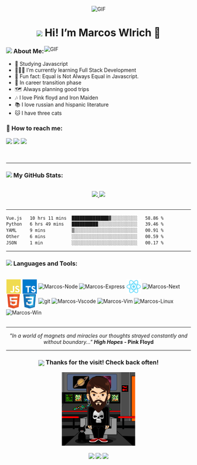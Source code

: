 <p align="center">
<img alt="GIF" src="https://user-images.githubusercontent.com/48784001/130169241-21e51597-9693-47ff-a304-de1812851cd7.gif" />
</p>
<h1  align="center"><img src="https://emojis.slackmojis.com/emojis/images/1531849430/4246/blob-sunglasses.gif?1531849430" width="30"/> Hi! I’m Marcos Wlrich 🖖</h1>
<img align="right" alt="GIF" src="https://octocat-generator-assets.githubusercontent.com/my-octocat-1635349855673.png" width="400px" />

### <img src="https://github.com/TheDudeThatCode/TheDudeThatCode/blob/master/Assets/Developer.gif" width="30"> About Me:

- 🚀 Studying Javascript
- 👨🏻‍💻 I’m currently learning Full Stack Development
- 👾 Fun fact: Equal is Not Always Equal in Javascript.
- 📢 In career transition phase
- 🗺 Always planning good trips
- 🎶 I love Pink floyd and Iron Maiden
- 📚 I love russian and hispanic literature
- 🐱 I have three cats 

<h3 align="left">💬 How to reach me:</h3>
<div>
   <a href="https://www.linkedin.com/in/marcos-wlrich-703521223/" target="_blank"><img src="https://img.shields.io/badge/-LinkedIn-%230077B5?style=for-the-badge&logo=linkedin&logoColor=white" target="_blank"></a> 
   <a href = "mailto:marcosapw.dev@gmail.com"><img src="https://img.shields.io/badge/Gmail-D14836?style=for-the-badge&logo=gmail&logoColor=white" target="_blank"></a>
   <a href="https://twitter.com/marcoswlrich_" target="_blank"><img src="https://img.shields.io/badge/Twitter-1DA1F2?style=for-the-badge&logo=twitter&logoColor=white" target="_blank"></a>
  </div>
  <br>
  <br>

-------

<h3 align="left"><img src='https://media1.giphy.com/media/du3J3cXyzhj75IOgvA/giphy.gif?cid=ecf05e47x2g034i9pzwtzzsd3xgg2w9nr94t4tflbbgo3008&rid=giphy.gif' width='30'> My GitHub Stats:</h3>

<br>
 <div align="center">
  <a href="https://github.com/marcoswlrich">
  <img height="160em" src="https://github-readme-stats.vercel.app/api?username=marcoswlrich&show_icons=true&theme=radical&include_all_commits=true&count_private=true"/>
  <img height="160em" src="https://github-readme-stats.vercel.app/api/top-langs/?username=marcoswlrich&layout=compact&langs_count=7&theme=radical"/>
 </div>
<br> 
 
-------
<!--START_SECTION:waka-->
   
```txt
Vue.js   10 hrs 11 mins  ██████████████▓░░░░░░░░░░   58.86 %
Python   6 hrs 49 mins   ██████████░░░░░░░░░░░░░░░   39.46 %
YAML     9 mins          ▒░░░░░░░░░░░░░░░░░░░░░░░░   00.91 %
Other    6 mins          ░░░░░░░░░░░░░░░░░░░░░░░░░   00.59 %
JSON     1 min           ░░░░░░░░░░░░░░░░░░░░░░░░░   00.17 %
```
<!--END_SECTION:waka-->
-------
 
 <h3><img src = "https://media1.giphy.com/media/JZ40cnfnN11KycrvMF/giphy.gif?cid=ecf05e47a0n3gi1bfqntqmob8g9aid1oyj2wr3ds3mg700bl&rid=giphy.gif" width = 30> Languages and Tools:</h3> 
 <br>
  <div style="display: inline_block">
  <img align="center" alt="Marcos-Js" height="40" width="40" src="https://raw.githubusercontent.com/devicons/devicon/master/icons/javascript/javascript-plain.svg">
  <img align="center" alt="Marcos-Ts" height="40" width="40" src="https://raw.githubusercontent.com/devicons/devicon/master/icons/typescript/typescript-plain.svg">
  <img align="center" alt="Marcos-Node" height="40"  width="40" src="https://cdn.jsdelivr.net/gh/devicons/devicon/icons/nodejs/nodejs-original.svg" >
  <img align="center" alt="Marcos-Express" height="40"  width="40" src="https://cdn.jsdelivr.net/gh/devicons/devicon/icons/express/express-original.svg" >
  <img align="center" alt="Marcos-React" height="40" width="40" src="https://raw.githubusercontent.com/devicons/devicon/master/icons/react/react-original.svg">
  <img align="center" alt="Marcos-Next" height="40" width="40" src="https://cdn.jsdelivr.net/gh/devicons/devicon/icons/nextjs/nextjs-original.svg" >
  <img align="center" alt="Marcos-HTML" height="40" width="40" src="https://raw.githubusercontent.com/devicons/devicon/master/icons/html5/html5-original.svg">
  <img align="center" alt="Marcos-CSS" height="40" width="40" src="https://raw.githubusercontent.com/devicons/devicon/master/icons/css3/css3-original.svg">
  <img  align="center" src="https://www.vectorlogo.zone/logos/git-scm/git-scm-icon.svg" alt="git" width="40" height="40"/>
  <img align="center" alt="Marcos-Vscode" height="40" width="40" src="https://img.icons8.com/color/48/000000/visual-studio-code-2019.png"/>   
  <img align="center" alt="Marcos-Vim" height="40" width="40" src="https://cdn.jsdelivr.net/gh/devicons/devicon/icons/vim/vim-original.svg" />
  <img align="center" alt="Marcos-Linux" height="40" width="40" src="https://cdn.jsdelivr.net/gh/devicons/devicon/icons/linux/linux-original.svg" > 
  <img align="center" alt="Marcos-Win" height="40" width="40" src="https://img.icons8.com/fluency/48/000000/windows-10.png"/>
     
 
  </div>
  <br>
  
-------

<p align="center"><em>"In a world of magnets and miracles our thoughts strayed constantly and without boundary..." <strong>High Hopes<strong></em> -<strong> Pink Floyd<strong> </p>
   
-------   
   
<h3 align="center"><img align ='center' src='https://media2.giphy.com/media/UQDSBzfyiBKvgFcSTw/giphy.gif?cid=ecf05e47p3cd513axbek3f56ti3jzizq8hincw20jauyyfyw&rid=giphy.gif' width ='30'> Thanks for the visit! Check back often!</h3>
<div align="center">
   <img alt="GIF" src="https://github.com/marcoswlrich/marcoswlrich/blob/main/avatar_1635222437603.png?raw=true" width="200" height="200" />
</div>
<br>
<div align="center"> 
   <a href="https://medium.com/@marcoswlrich" target="_blank"><img src="https://img.shields.io/badge/Medium-12100E?style=for-the-badge&logo=medium&logoColor=white" target="_blank"></a>
   <a href="https://www.instagram.com/marcoswlrich/" target="_blank"><img src="https://img.shields.io/badge/-Instagram-%23E4405F?style=for-the-badge&logo=instagram&logoColor=white" target="_blank"></a>
   <a href="https://dev.to/marcoswlrich" target="_blank"><img src="https://img.shields.io/badge/dev.to-0A0A0A?style=for-the-badge&logo=devdotto&logoColor=white" target="_blank">    </a>
</div>
